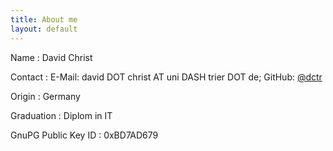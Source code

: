 ```yaml
---
title: About me
layout: default
---
```

Name
: David Christ

Contact
: E-Mail: david DOT christ AT uni DASH trier DOT de; GitHub: [@dctr](https://github.com/dctr "github.com / dctr")

Origin
: Germany

Graduation
: Diplom in IT

GnuPG Public Key ID
: 0xBD7AD679
